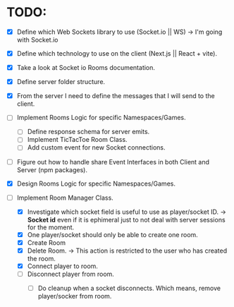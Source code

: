 # TODO:

- [x] Define which Web Sockets library to use (Socket.io || WS) -> I'm going with Socket.io
- [x] Define which technology to use on the client (Next.js || React + vite).
- [x] Take a look at Socket io Rooms documentation.
- [x] Define server folder structure.
- [x] From the server I need to define the messages that I will send to the client.

- [ ] Implement Rooms Logic for specific Namespaces/Games.
    - [ ] Define response schema for server emits.
    - [ ] Implement TicTacToe Room Class.
    - [ ] Add custom event for new Socket connections.

- [ ] Figure out how to handle share Event Interfaces in both Client and Server (npm packages).

- [x] Design Rooms Logic for specific Namespaces/Games.

- [ ] Implement Room Manager Class.
    - [x] Investigate which socket field is useful to use as player/socket ID. -> **Socket id** even if it is ephimeral just to not deal with server sessions for the moment.
    - [x] One player/socket should only be able to create one room.
    - [x] Create Room
    - [x] Delete Room. -> This action is restricted to the user who has created the room.
    - [x] Connect player to room.
    - [ ] Disconnect player from room.
        - [ ] Do cleanup when a socket disconnects. Which means, remove player/socker from room.

